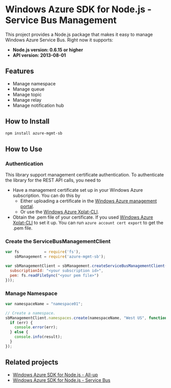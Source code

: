 # Windows Azure SDK for Node.js - Service Bus Management

This project provides a Node.js package that makes it easy to manage Windows Azure Service Bus. Right now it supports:
- **Node.js version: 0.6.15 or higher**
- **API version: 2013-08-01**

## Features

- Manage namespace
- Manage queue
- Manage topic
- Manage relay
- Manage notification hub

## How to Install

```bash
npm install azure-mgmt-sb
```

## How to Use

### Authentication

This library support management certificate authentication. To authenticate the library for the REST API calls, you need to
* Have a management certificate set up in your Windows Azure subscription. You can do this by
  * Either uploading a certificate in the [Windows Azure management portal](https://manage.windowsazure.com).
  * Or use the [Windows Azure Xplat-CLI](https://github.com/WindowsAzure/azure-sdk-tools-xplat).
* Obtain the .pem file of your certificate. If you used [Windows Azure Xplat-CLI](https://github.com/WindowsAzure/azure-sdk-tools-xplat) to set it up. You can run ``azure account cert export`` to get the .pem file.

### Create the ServiceBusManagementClient

```javascript
var fs           = require('fs'),
    sbManagement = require('azure-mgmt-sb');

var sbManagementClient = sbManagement.createServiceBusManagementClient(new common.CertificateCloudCredentials({
  subscriptionId: "<your subscription id>",
  pem: fs.readFileSync("<your pem file>")
}));
```

### Manage Namespace

```javascript
var namespaceName = "namespace01";

// Create a namespace.
sbManagementClient.namespaces.create(namespaceName, "West US", function (err, result) {
  if (err) {
    console.error(err);
  } else {
    console.info(result);
  }
});
```

## Related projects

- [Windows Azure SDK for Node.js - All-up](https://github.com/WindowsAzure/azure-sdk-for-node)
- [Windows Azure SDK for Node.js - Service Bus](https://github.com/WindowsAzure/azure-sdk-for-node/tree/master/lib/services/serviceBus)
